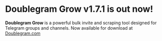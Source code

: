 # Doublegram Grow v1.7.1 is out now! 

**Doublegram Grow** is a powerful bulk invite and scraping tool designed for Telegram groups and channels. Now available for download at [Doublegram.com](https://www.doublegram.com)

